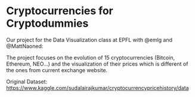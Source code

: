 # Cryptocurrencies for Cryptodummies
Our project for the Data Visualization class at EPFL with @emlg and @MattNaoned:

The project focuses on the evolution of 15 cryptocurrencies (Bitcoin, Ethereum, NEO...) and the visualization of their prices which is different of the ones from current exchange website.

Original Dataset: https://www.kaggle.com/sudalairajkumar/cryptocurrencypricehistory/data
